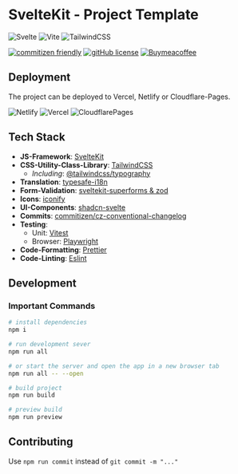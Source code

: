# SvelteKit - Project Template

![Svelte](https://img.shields.io/badge/svelte-%23f1413d.svg?style=for-the-badge&logo=svelte&logoColor=white)
![Vite](https://img.shields.io/badge/vite-%23646CFF.svg?style=for-the-badge&logo=vite&logoColor=white)
![TailwindCSS](https://img.shields.io/badge/tailwindcss-%2338B2AC.svg?style=for-the-badge&logo=tailwind-css&logoColor=white)

[![commitizen friendly](https://img.shields.io/badge/commitizen-friendly-brightgreen.svg)](http://commitizen.github.io/cz-cli/)
[![gitHub license](https://badgen.net/github/license/jonasfroeller/SvelteKit_ProjectTemplate)](https://github.com/jonasfroeller/SvelteKit_ProjectTemplate/blob/master/LICENSE)
[![Buymeacoffee](https://badgen.net/badge/icon/buymeacoffee?icon=buymeacoffee&label)](https://buymeacoffee.com/jonasfroeller)

## Deployment

The project can be deployed to Vercel, Netlify or Cloudflare-Pages.

![Netlify](https://img.shields.io/website/https/svelte-kit-project-template.netlify.app?logo=netlify&label=netlify)
![Vercel](https://img.shields.io/website/https/svelte-kit-project-template.vercel.app?logo=vercel&label=vercel)
![CloudflarePages](https://img.shields.io/website/https/svelte-kit-project-template.pages.dev?logo=cloudflarepages&label=cloudlare)

## Tech Stack

* **JS-Framework**: [SvelteKit](https://kit.svelte.dev/docs/creating-a-project)
* **CSS-Utility-Class-Library**: [TailwindCSS](https://tailwindcss.com/docs/guides/sveltekit)
  * *Including*: [@tailwindcss/typography](https://tailwindcss.com/docs/typography-plugin)
* **Translation**: [typesafe-i18n](https://github.com/ivanhofer/typesafe-i18n)
* **Form-Validation**: [sveltekit-superforms & zod](https://github.com/ciscoheat/sveltekit-superforms)
* **Icons**: [iconify](https://iconify.design/docs/icon-components/svelte/)
* **UI-Components**: [shadcn-svelte](https://github.com/huntabyte/shadcn-svelte)
* **Commits**: [commitizen/cz-conventional-changelog](https://github.com/commitizen/cz-cli)
* **Testing**:
  * Unit: [Vitest](https://vitest.dev/)
  * Browser: [Playwright](https://playwright.dev/)
* **Code-Formatting**: [Prettier](https://prettier.io/)
* **Code-Linting**: [Eslint](https://eslint.org/)

## Development

### Important Commands

```bash
# install dependencies
npm i

# run development sever
npm run all

# or start the server and open the app in a new browser tab
npm run all -- --open

# build project
npm run build

# preview build
npm run preview
```

## Contributing

Use `npm run commit` instead of `git commit -m "..."`
